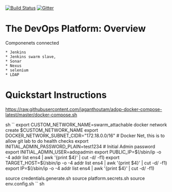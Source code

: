 [![Build Status](https://travis-ci.org/Accenture/adop-docker-compose.svg?branch=master)](https://travis-ci.org/Accenture/adop-docker-compose)
[![Gitter](https://badges.gitter.im/Join%20Chat.svg)](https://gitter.im/Accenture/ADOP)

# The DevOps Platform: Overview

  Componenets connected
  
    * Jenkins
    * Jenkins swarm slave, 
    * Sonar
    * Nexus 
    * selenium 
    * LDAP

# Quickstart Instructions
  
  https://raw.githubusercontent.com/jaganthoutam/adop-docker-compose-latest/master/docker-compose.sh

  sh ``
 export CUSTOM_NETWORK_NAME=swarm_attachable
docker network create $CUSTOM_NETWORK_NAME
export DOCKER_NETWORK_SUBNET_CIDR="172.18.0.0/16"      # Docker Net, this is to allow git lab to do health checks
export INITIAL_ADMIN_PASSWORD_PLAIN=test1234           # Initial Admin password 
export INITIAL_ADMIN_USER=adopadmin
export PUBLIC_IP=$(/sbin/ip -o -4 addr list ens4 | awk '{print $4}' | cut -d/ -f1)
export TARGET_HOST=$(/sbin/ip -o -4 addr list ens4 | awk '{print $4}' | cut -d/ -f1)
export IP=$(/sbin/ip -o -4 addr list ens4 | awk '{print $4}' | cut -d/ -f1)

source credentials.generate.sh
source platform.secrets.sh
source env.config.sh
`` sh
